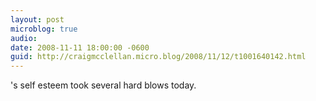```yaml
---
layout: post
microblog: true
audio: 
date: 2008-11-11 18:00:00 -0600
guid: http://craigmcclellan.micro.blog/2008/11/12/t1001640142.html
---
```

's self esteem took several hard blows today.
